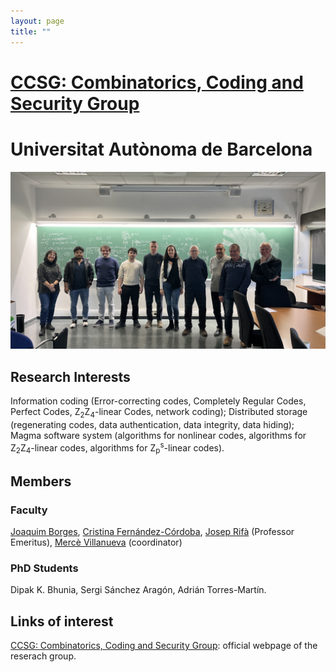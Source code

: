 ```yaml
---
layout: page
title: ""
---
```



# [CCSG: Combinatorics, Coding and Security Group](https://ccsg.uab.cat/)

# Universitat Autònoma de Barcelona

![image](/directory-groups/ccsg.jpg)


## Research Interests

Information coding (Error-correcting codes, Completely Regular Codes, Perfect Codes, Z<sub>2</sub>Z<sub>4</sub>-linear Codes, network coding);
Distributed storage (regenerating codes, data authentication, data integrity, data hiding);
Magma software system (algorithms for nonlinear codes, algorithms for Z<sub>2</sub>Z<sub>4</sub>-linear codes, algorithms for Z<sub>p</sub><sup>s</sup>-linear codes).


## Members

### Faculty
[Joaquim Borges](https://portalrecerca.uab.cat/en/persons/joaquim-borges-ayats-18), [Cristina Fernández-Córdoba](https://portalrecerca.uab.cat/en/persons/cristina-fernandez-cordoba-3), [Josep Rifà](https://deic.uab.cat/~jrifa/) (Professor Emeritus), [Mercè Villanueva](https://portalrecerca.uab.cat/en/persons/merc%C3%A8-villanueva) (coordinator)


### PhD Students
Dipak K. Bhunia, Sergi Sánchez Aragón, Adrián Torres-Martín.


## Links of interest

[CCSG: Combinatorics, Coding and Security Group](https://ccsg.uab.cat/): official webpage of the reserach group.


